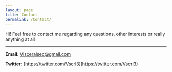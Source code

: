 ```yaml
---
layout: page
title: Contact
permalink: /Contact/
---
```


Hi! Feel free to contact me regarding any questions, other interests or really anything at all

----

**Email:**
Visceralsec@gmail.com

**Twitter:** 
[https://twitter.com/Vscrl3](https://twitter.com/Vscrl3)
